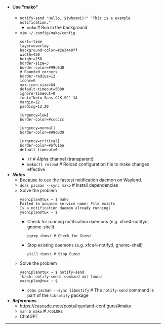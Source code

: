 - #### Use "mako" 
    - `notify-send "Hello, $(whoami)!" "This is a example notification."`
        - `mako` # Run in the background
    - `vim ~/.config/mako/config`
      ```
      sort=-time
      layer=overlay
      background-color=#2e34407f
      width=450
      height=150
      border-size=3
      border-color=#99c0d0
      # Rounded corners
      border-radius=12
      icons=0
      max-icon-size=64
      default-timeout=5000
      ignore-timeout=0
      font="Noto Sans CJK SC" 14
      margin=12
      padding=12,20
      
      [urgency=low]
      border-color=#cccccc
      
      [urgency=normal]
      border-color=#99c0d0
      
      [urgency=critical]
      border-color=#bf616a
      default-timeout=0
      ```
        - `7f` # Alpha channel (transparent)
        - `makoctl reload` # Reload configuration file to make changes effective
- ***Notes***
    - Because to use the fastest notification daemon on Wayland.
    - `doas pacman --sync mako` # Install dependencies
    - Solve the problem
      ```
      yaoniplan@tux ~ $ mako
      Failed to acquire service name: File exists
      Is a notification daemon already running?
      yaoniplan@tux ~ $
      ```
        - Check for running notification daemons (e.g. xfce4-notifyd, gnome-shell)
          ```
          pgrep dunst # Check for Dunst
          ```
        - Stop existing daemons (e.g. xfce4-notifyd, gnome-shell)
          ```
          pkill dunst # Stop Dunst
          ```
    - Solve the problem
      ```
      yaoniplan@tux ~ $ notify-send
      -bash: notify-send: command not found
      yaoniplan@tux ~ $
      ```
        - `doas pacman --sync libnotify` # The `notify-send` command is part of the `libnotify` package
- ***References***
    - https://cascade.moe/posts/hyprland-configure/#mako
    - `man 5 mako` # `/COLORS`
    - ChatGPT
- ---
